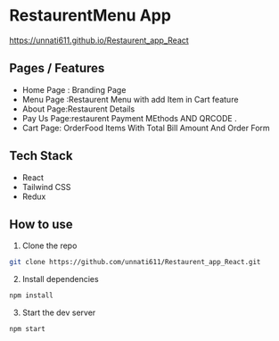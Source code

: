 # RestaurentMenu App

https://unnati611.github.io/Restaurent_app_React

## Pages / Features

- Home Page : Branding Page
- Menu Page :Restaurent Menu with add Item in Cart feature
- About Page:Restaurent Details
- Pay Us Page:restaurent Payment MEthods AND QRCODE .
- Cart Page: OrderFood Items With Total Bill Amount And Order Form

## Tech Stack

- React
- Tailwind CSS
- Redux

## How to use

1. Clone the repo

```bash
git clone https://github.com/unnati611/Restaurent_app_React.git
```

2. Install dependencies

```bash
npm install
```

3. Start the dev server

```bash
npm start
```
